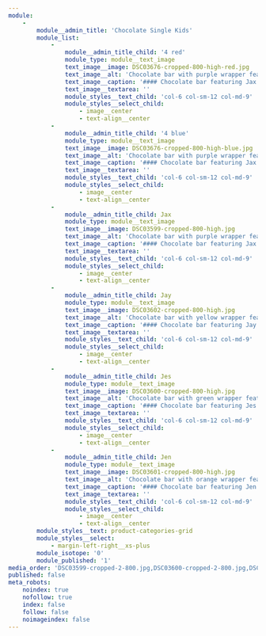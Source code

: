 ```yaml
---
module:
    -
        module__admin_title: 'Chocolate Single Kids'
        module_list:
            -
                module__admin_title_child: '4 red'
                module_type: module__text_image
                text_image__image: DSC03676-cropped-800-high-red.jpg
                text_image__alt: 'Chocolate bar with purple wrapper featuring Jax'
                text_image__caption: '#### Chocolate bar featuring Jax'
                text_image__textarea: ''
                module_styles__text_child: 'col-6 col-sm-12 col-md-9'
                module_styles__select_child:
                    - image__center
                    - text-align__center
            -
                module__admin_title_child: '4 blue'
                module_type: module__text_image
                text_image__image: DSC03676-cropped-800-high-blue.jpg
                text_image__alt: 'Chocolate bar with purple wrapper featuring Jax'
                text_image__caption: '#### Chocolate bar featuring Jax'
                text_image__textarea: ''
                module_styles__text_child: 'col-6 col-sm-12 col-md-9'
                module_styles__select_child:
                    - image__center
                    - text-align__center
            -
                module__admin_title_child: Jax
                module_type: module__text_image
                text_image__image: DSC03599-cropped-800-high.jpg
                text_image__alt: 'Chocolate bar with purple wrapper featuring Jax'
                text_image__caption: '#### Chocolate bar featuring Jax'
                text_image__textarea: ''
                module_styles__text_child: 'col-6 col-sm-12 col-md-9'
                module_styles__select_child:
                    - image__center
                    - text-align__center
            -
                module__admin_title_child: Jay
                module_type: module__text_image
                text_image__image: DSC03602-cropped-800-high.jpg
                text_image__alt: 'Chocolate bar with yellow wrapper featuring Jax'
                text_image__caption: '#### Chocolate bar featuring Jay'
                text_image__textarea: ''
                module_styles__text_child: 'col-6 col-sm-12 col-md-9'
                module_styles__select_child:
                    - image__center
                    - text-align__center
            -
                module__admin_title_child: Jes
                module_type: module__text_image
                text_image__image: DSC03600-cropped-800-high.jpg
                text_image__alt: 'Chocolate bar with green wrapper featuring Jes'
                text_image__caption: '#### Chocolate bar featuring Jes'
                text_image__textarea: ''
                module_styles__text_child: 'col-6 col-sm-12 col-md-9'
                module_styles__select_child:
                    - image__center
                    - text-align__center
            -
                module__admin_title_child: Jen
                module_type: module__text_image
                text_image__image: DSC03601-cropped-800-high.jpg
                text_image__alt: 'Chocolate bar with orange wrapper featuring Jen'
                text_image__caption: '#### Chocolate bar featuring Jen'
                text_image__textarea: ''
                module_styles__text_child: 'col-6 col-sm-12 col-md-9'
                module_styles__select_child:
                    - image__center
                    - text-align__center
        module_styles__text: product-categories-grid
        module_styles__select:
            - margin-left-right__xs-plus
        module_isotope: '0'
        module_published: '1'
media_order: 'DSC03599-cropped-2-800.jpg,DSC03600-cropped-2-800.jpg,DSC03601-cropped-2-800.jpg,DSC03602-cropped-2-800.jpg'
published: false
meta_robots:
    noindex: true
    nofollow: true
    index: false
    follow: false
    noimageindex: false
---
```


